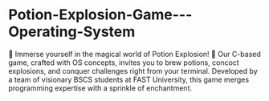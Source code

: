 # Potion-Explosion-Game---Operating-System
🔮 Immerse yourself in the magical world of Potion Explosion! 🧪 Our C-based game, crafted with OS concepts, invites you to brew potions, concoct explosions, and conquer challenges right from your terminal. Developed by a team of visionary BSCS students at FAST University, this game merges programming expertise with a sprinkle of enchantment.

